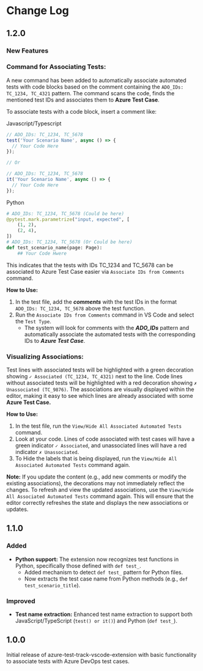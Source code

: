 # Change Log
## 1.2.0

### **New Features** 

### **Command for Associating Tests:**

A new command has been added to automatically associate automated tests with code blocks based on the comment containing the `ADO_IDs: TC_1234, TC_4321` pattern. The command scans the code, finds the mentioned test IDs and associates them to **Azure Test Case**.


To associate tests with a code block, insert a comment like:

Javascript/Typescript
```javascript
// ADO_IDs: TC_1234, TC_5678
test('Your Scenario Name', async () => {
  // Your Code Here
});

// Or 

// ADO_IDs: TC_1234, TC_5678
it('Your Scenario Name', async () => {
  // Your Code Here
});
``` 

Python
```python
# ADO_IDs: TC_1234, TC_5678 (Could be here)
@pytest.mark.parametrize("input, expected", [
    (1, 2),
    (2, 4), 
])
# ADO_IDs: TC_1234, TC_5678 (Or Could be here)
def test_scenario_name(page: Page):
    ## Your Code Hwere
```
This indicates that the tests with IDs TC_1234 and TC_5678 can be associated to Azure Test Case easier via `Associate IDs from Comments` command.

**How to Use:**

1. In the test file, add the ***comments*** with the test IDs in the format `ADO_IDs: TC_1234, TC_5678` above the test function.
2. Run the `Associate IDs from Comments` command in VS Code and select the `Test Type`.
    - The system will look for comments with the ***ADO_IDs*** pattern and automatically associate the automated tests with the corresponding IDs to ***Azure Test Case***.


### **Visualizing Associations:**

Test lines with associated tests will be highlighted with a green decoration showing `✓ Associated (TC_1234, TC_4321)` next to the line.
Code lines without associated tests will be highlighted with a red decoration showing `✗ Unassociated (TC_9876)`.
The associations are visually displayed within the editor, making it easy to see which lines are already associated with some **Azure Test Case.**

**How to Use:**

1. In the test file, run the `View/Hide All Associated Automated Tests` command.
2. Look at your code. Lines of code associated with test cases will have a green indicator `✓ Associated`, and unassociated lines will have a red indicator `✗ Unassociated`.
3. To Hide the labels that is being displayed, run the `View/Hide All Associated Automated Tests` command again.

**Note:** If you update the content (e.g., add new comments or modify the existing associations), the decorations may not immediately reflect the changes.
To refresh and view the updated associations, use the `View/Hide All Associated Automated Tests` command again. This will ensure that the editor correctly refreshes the state and displays the new associations or updates. 

## 1.1.0
### Added

- **Python support:** The extension now recognizes test functions in Python, specifically those defined with `def test_`.
    - Added mechanism to detect `def test_` pattern for Python files.
    - Now extracts the test case name from Python methods (e.g., `def test_scenario_title`).

### Improved
- **Test name extraction:** Enhanced test name extraction to support both JavaScript/TypeScript (`test() or it()`) and Python (`def test_`).

## 1.0.0

Initial release of azure-test-track-vscode-extension with basic functionality to associate tests with Azure DevOps test cases.

